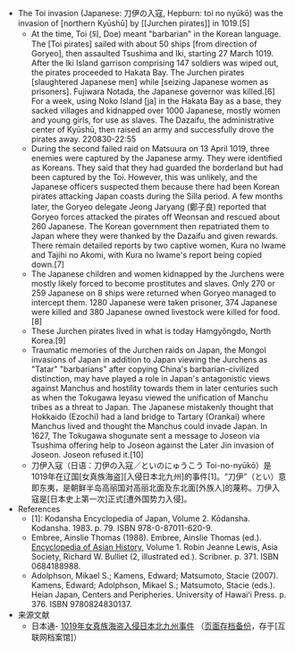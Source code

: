- The Toi invasion (Japanese: 刀伊の入寇, Hepburn: toi no nyūkō) was the invasion of [northern Kyūshū] by [[Jurchen pirates]] in 1019.[5]
    - At the time, Toi (되, Doe) meant "barbarian" in the Korean language. The [Toi pirates] sailed with about 50 ships [from direction of Goryeo], then assaulted Tsushima and Iki, starting 27 March 1019. After the Iki Island garrison comprising 147 soldiers was wiped out, the pirates proceeded to Hakata Bay. The Jurchen pirates [slaughtered Japanese men] while [seizing Japanese women as prisoners]. Fujiwara Notada, the Japanese governor was killed.[6] For a week, using Noko Island [ja] in the Hakata Bay as a base, they sacked villages and kidnapped over 1000 Japanese, mostly women and young girls, for use as slaves. The Dazaifu, the administrative center of Kyūshū, then raised an army and successfully drove the pirates away.
220830-22:55
    - During the second failed raid on Matsuura on 13 April 1019, three enemies were captured by the Japanese army. They were identified as Koreans. They said that they had guarded the borderland but had been captured by the Toi. However, this was unlikely, and the Japanese officers suspected them because there had been Korean pirates attacking Japan coasts during the Silla period. A few months later, the Goryeo delegate Jeong Jaryang (鄭子良) reported that Goryeo forces attacked the pirates off Weonsan and rescued about 260 Japanese. The Korean government then repatriated them to Japan where they were thanked by the Dazaifu and given rewards. There remain detailed reports by two captive women, Kura no Iwame and Tajihi no Akomi, with Kura no Iwame's report being copied down.[7]
    - The Japanese children and women kidnapped by the Jurchens were mostly likely forced to become prostitutes and slaves. Only 270 or 259 Japanese on 8 ships were returned when Goryeo managed to intercept them. 1280 Japanese were taken prisoner, 374 Japanese were killed and 380 Japanese owned livestock were killed for food.[8]
    - These Jurchen pirates lived in what is today Hamgyŏngdo, North Korea.[9]
    - Traumatic memories of the Jurchen raids on Japan, the Mongol invasions of Japan in addition to Japan viewing the Jurchens as "Tatar" "barbarians" after copying China's barbarian-civilized distinction, may have played a role in Japan's antagonistic views against Manchus and hostility towards them in later centuries such as when the Tokugawa Ieyasu viewed the unification of Manchu tribes as a threat to Japan. The Japanese mistakenly thought that Hokkaido (Ezochi) had a land bridge to Tartary (Orankai) where Manchus lived and thought the Manchus could invade Japan. In 1627, The Tokugawa shogunate sent a message to Joseon via Tsushima offering help to Joseon against the Later Jin invasion of Joseon. Joseon refused it.[10]
    - 刀伊入寇（日语：刀伊の入寇／といのにゅうこう Toi-no-nyūkō）是1019年在辽国[女真族海盗][入侵日本北九州]的事件[1]。“刀伊”（とい）意即东夷，是朝鲜半岛高丽国对高丽北面及东北面[外族人]的蔑称。刀伊入寇是[日本史上第一次]正式[遭外国势力入侵]。
- References
    - [1]: Kodansha Encyclopedia of Japan, Volume 2. Kōdansha. Kodansha. 1983. p. 79. ISBN 978-0-87011-620-9.
    - Embree, Ainslie Thomas (1988). Embree, Ainslie Thomas (ed.). [Encyclopedia of Asian History](https://books.google.com/books?id=TFIYAAAAIAAJ), Volume 1. Robin Jeanne Lewis, Asia Society, Richard W. Bulliet (2, illustrated ed.). Scribner. p. 371. ISBN 0684188988.
    - Adolphson, Mikael S.; Kamens, Edward; Matsumoto, Stacie (2007). Kamens, Edward; Adolphson, Mikael S.; Matsumoto, Stacie (eds.). Heian Japan, Centers and Peripheries. University of Hawaiʻi Press. p. 376. ISBN 9780824830137.
- 来源文献
    - 日本通- [1019年女真族海盗入侵日本北九州事件](http://www.517japan.com/viewnews-54794.html) （[页面存档备份](https://web.archive.org/web/20200728103708/http://www.517japan.com/viewnews-54794.html)，存于[互联网档案馆]）
